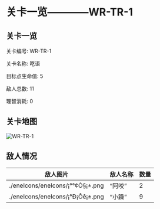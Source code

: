 # 关卡一览————WR-TR-1


## 关卡一览

关卡编号: WR-TR-1

关卡名称: 呓语

目标点生命值: 5

敌人总数: 11

理智消耗: 0


## 关卡地图
![WR-TR-1](./oprMap/WR-TR-1.png)

## 敌人情况

| 敌人图片 | 敌人名称 | 数量  |
|---------|-----|-----|
| ./eneIcons/eneIcons/¡°°¢Ò§¡±.png| “阿咬”  |   2  |
| ./eneIcons/eneIcons/¡°Ð¡Ôê¡±.png| “小躁”  |   9  |
